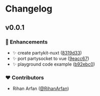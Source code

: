 # Changelog


## v0.0.1


### 🚀 Enhancements

- ✨  create partykit-nuxt ([8319d33](https://github.com/RihanArfan/partykit-nuxt/commit/8319d33))
- ✨  port partysocket to vue ([9eacc67](https://github.com/RihanArfan/partykit-nuxt/commit/9eacc67))
- ✨  playground code example ([b92ebc0](https://github.com/RihanArfan/partykit-nuxt/commit/b92ebc0))

### ❤️ Contributors

- Rihan Arfan ([@RihanArfan](http://github.com/RihanArfan))

